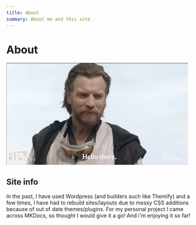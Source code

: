 ```yaml
---
title: About
summary: About me and this site
---
```

# About

<img src="/images/hello.webp" 
    alt="Hello There!"
    class="center">

## Site info
In the past, I have used Wordpress (and builders such like Themify) and a few times, I have had to rebuild sites/layouts due to messy CSS additions because of out of date themes/plugins. For my personal project I came across MKDocs, so thought I would give it a go! And i'm enjoying it so far!